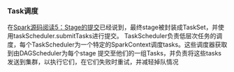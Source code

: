 ### Task调度

在[Spark源码阅读5：Stage的提交](./stagesubmit.md)已经说到，最终stage被封装成TaskSet，并使用taskScheduler.submitTasks进行提交。
TaskScheduler负责低层次任务的调度，每个TaskScheduler为一个特定的SparkContext调度tasks。这些调度器获取到由DAGScheduler为每个stage
提交至他们的一组Tasks，并负责将这些tasks发送到集群，以执行它们，在它们失败时重试，并减轻掉队情况
